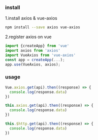 ### install

1.install axios & vue-axios

```bash
npm install --save axios vue-axios
```

2.register axios on vue 

```js
import {createApp} from 'vue'
import axios from 'axios'
import VueAxios from 'vue-axios'
const app = createApp(...);
app.use(VueAxios, axios);
```

### usage

```js
Vue.axios.get(api).then((response) => {
  console.log(response.data)
})

this.axios.get(api).then((response) => {
  console.log(response.data)
})

this.$http.get(api).then((response) => {
  console.log(response.data)
})
```

